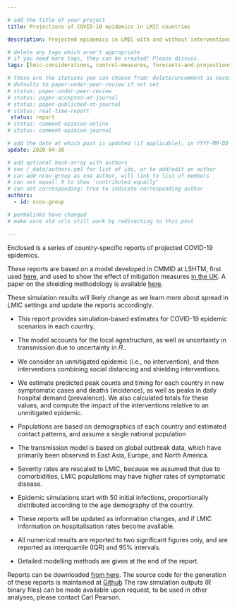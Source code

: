 ```yaml
---

# add the title of your project
title: Projections of COVID-19 epidemics in LMIC countries

description: Projected epidemics in LMIC with and without interventions

# delete any tags which aren't appropriate
# if you need more tags, they can be created! Please discuss.
tags: [lmic-considerations, control-measures, forecasts-and-projections] 

# these are the statuses you can choose from; delete/uncomment as necessary
# defaults to paper-under-peer-review if not set
# status: paper-under-peer-review
# status: paper-accepted-at-journal
# status: paper-published-at-journal
# status: real-time-report
 status: report
# status: comment-opinion-online
# status: comment-opinion-journal

# add the date at which post is updated (if applicable), in YYYY-MM-DD
update: 2020-04-30

# add optional hash-array with authors
# see /_data/authors.yml for list of ids, or to add/edit an author
# can add ncov-group as one author, will link to list of members
# can set equal: X to show 'contributed equally'
# can set corresponding: true to indicate corresponding author
authors:
  - id: ncov-group

# permalinks have changed
# make sure old urls still work by redirecting to this post

---
```


Enclosed is a series of country-specific reports of projected COVID-19 epidemics.  

These reports are based on a model developed in CMMID at LSHTM, first used [here](https://cmmid.github.io/topics/covid19/age_hypotheses.html), and used to show the effect of mitigation measures [in the UK](https://cmmid.github.io/topics/covid19/uk-scenario-modelling.html). A paper on the shielding methodology is available [here](https://cmmid.github.io/topics/covid19/covid-response-strategies-africa.html).

These simulation results will likely change as we learn more about spread in LMIC settings and update the reports accordingly.

- This report provides simulation-based estimates for COVID-19 epidemic scenarios in each country. 
- The model accounts for the local agestructure, as well as uncertainty in transmission due to uncertainty in 𝑅..
- We consider an unmitigated epidemic (i.e., no intervention), and then interventions combining social distancing and shielding interventions.
- We estimate predicted peak counts and timing for each country in new symptomatic cases and deaths (incidence), as well as peaks in daily hospital demand (prevalence). We also calculated totals for these values, and compute the impact of the interventions relative to an unmitigated epidemic.
- Populations are based on demographics of each country and estimated contact patterns, and assume a single national population
- The transmission model is based on global outbreak data, which have primarily been observed in East Asia, Europe, and North America.
- Severity rates are rescaled to LMIC, because we assumed that due to comorbidities, LMIC populations may have higher rates of symptomatic disease.
- Epidemic simulations start with 50 initial infections, proportionally distributed according to the age demography of the country. 

- These reports will be updated as information changes, and if LMIC information on hospitalisation rates become available.
- All numerical results are reported to two significant figures only, and are reported as interquartile (IQR) and 95% intervals.
- Detailed modelling methods are given at the end of the report.

Reports can be downloaded [from here](rhttps://www.dropbox.com/sh/m3n6qjesd7v3rd0/AAC0OblfX-8sVyIuGCsqSZjMa?dl=0).
The source code for the generation of these reports is maintained at [Github](https://github.com/cmmid/covidm_reports/)
The raw simulation outputs (R binary files) can be made available upon request, to be used in other analyses, please contact Carl Pearson.